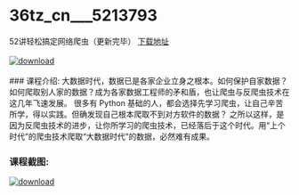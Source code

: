 # 36tz_cn___5213793
52讲轻松搞定网络爬虫（更新完毕）
[下载地址](http://www.36tz.cn/article/5213793 "下载地址")
<br/></br>[![download](http://36tz.cn/muke_img/2020_06_1-54-300x210.png "下载地址")](http://www.36tz.cn/article/5213793 "下载地址")
<br/></br>### 课程介绍:
大数据时代，数据已是各家企业立身之根本。如何保护自家数据？如何爬取别人家的数据？成为各家数据工程师的矛和盾，也让爬虫与反爬虫技术在这几年飞速发展。
很多有 Python 基础的人，都会选择先学习爬虫，让自己辛苦所学，得以实践。但确发现自己根本爬取不到对方软件的数据？
之所以这样，是因为反爬虫技术的进步，让你所学习的爬虫技术，已经落后于这个时代。用“上个时代”的爬虫技术爬取“大数据时代”的数据，必然难有成果。

### 课程截图:
[![download](http://36tz.cn/muke_img/2020_06_1-127.png "下载地址")](http://www.36tz.cn/article/5213793 "下载地址")
